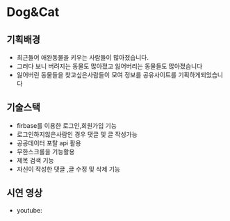 <h1>Dog&Cat</h1>
<h2>기획배경</h2>
<ul>
  <li>최근들어 애완동물을 키우는 사람들이 많아졌습니다.</li>
  <li>그러다 보니 버려지는 동물도 많아졌고 잃어버리는 동물들도 많아졌습니다</li>
  <li>잃어버린 동물들을 찾고싶은사람들이 모여 정보를 공유사이트를 기획하게되었습니다</li>
</ul>
<h2>기술스택</h2>
<ul>
  <li>firbase를 이용한 로그인,회원가입 기능</li>
  <li>로그인하지않은사람인 경우 댓글 및 글 작성가능</li>
  <li>공공데이터 포탈 api 활용</li>
  <li>무한스크롤을 기능활용</li>
  <li>제목 검색 기능</li>
  <li>자신이 작성한 댓글 ,글 수정 및 삭제 기능</li>
</ul>
<h2>시연 영상</h2>
<ul>
  <li><p>youtube:<a href=“/”></a></p></li>
</ul>
